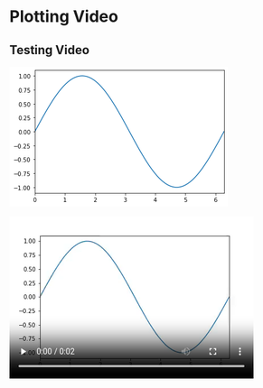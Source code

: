 # Plotting Video
## Testing Video


    
![png](video_files/video_2_0.png)
    



<video width="432" height="288" controls autoplay loop>
  <source type="video/mp4" src="data:video/mp4;base64,AAAAIGZ0eXBNNFYgAAACAE00ViBpc29taXNvMmF2YzEAAAAIZnJlZQAAYchtZGF0AAACrgYF//+q
3EXpvebZSLeWLNgg2SPu73gyNjQgLSBjb3JlIDE2MyByMzA2MCA1ZGI2YWE2IC0gSC4yNjQvTVBF
Ry00IEFWQyBjb2RlYyAtIENvcHlsZWZ0IDIwMDMtMjAyMSAtIGh0dHA6Ly93d3cudmlkZW9sYW4u
b3JnL3gyNjQuaHRtbCAtIG9wdGlvbnM6IGNhYmFjPTEgcmVmPTMgZGVibG9jaz0xOjA6MCBhbmFs
eXNlPTB4MzoweDExMyBtZT1oZXggc3VibWU9NyBwc3k9MSBwc3lfcmQ9MS4wMDowLjAwIG1peGVk
X3JlZj0xIG1lX3JhbmdlPTE2IGNocm9tYV9tZT0xIHRyZWxsaXM9MSA4eDhkY3Q9MSBjcW09MCBk
ZWFkem9uZT0yMSwxMSBmYXN0X3Bza2lwPTEgY2hyb21hX3FwX29mZnNldD0tMiB0aHJlYWRzPTkg
bG9va2FoZWFkX3RocmVhZHM9MSBzbGljZWRfdGhyZWFkcz0wIG5yPTAgZGVjaW1hdGU9MSBpbnRl
cmxhY2VkPTAgYmx1cmF5X2NvbXBhdD0wIGNvbnN0cmFpbmVkX2ludHJhPTAgYmZyYW1lcz0zIGJf
cHlyYW1pZD0yIGJfYWRhcHQ9MSBiX2JpYXM9MCBkaXJlY3Q9MSB3ZWlnaHRiPTEgb3Blbl9nb3A9
MCB3ZWlnaHRwPTIga2V5aW50PTI1MCBrZXlpbnRfbWluPTI1IHNjZW5lY3V0PTQwIGludHJhX3Jl
ZnJlc2g9MCByY19sb29rYWhlYWQ9NDAgcmM9Y3JmIG1idHJlZT0xIGNyZj0yMy4wIHFjb21wPTAu
NjAgcXBtaW49MCBxcG1heD02OSBxcHN0ZXA9NCBpcF9yYXRpbz0xLjQwIGFxPTE6MS4wMACAAAAQ
XmWIhAAv//72rvzLK0cLlS4dWXuzUfLoSXL9iDB9aAAAAwAA1WnlBlKTViO+gAAeSG8H/P+IBcgp
qFiJ6OgGtohPM5Tz6u7ZxBt0i0UdqJB0KZn/1wnhcgCrkPlbZPhsgsn6Oc1yOU4+3HsanVKTYKxJ
wy/rgR5tBDdh1zAvTQ6dxFwLRytCS14mTUPWKp7fE3yGrgAk/cpkY3a1fEioVesYdWDRTDT7pSCM
i5YvzAJHdpfmg8e7GCoIoukz08TIKsM0bgmPwSp7s6tlhkBZVATFKfPPmouuRwkg9xq4nqdIi3Ku
gWqoUBqnnUHsqglOFb89A2vNxb2ooBFPDx2xIXalGyShGY4WliIWuzum3S9hXj9ewUPl4AE6KU0S
dvYJ2Gk29ciansVsTa7Id9nBd0U5Gc4yLKko60uJZdVAYR/fhVt6vKd4PqpxkZkmF4GucRLAGR+u
miaoo2cjmvr6r4TbIzIBoicwe0AEoIyDUojJuxRs9Obd1GW5Vtoo4D3DThIbkt8KU6uTg7y0zURL
EGx9Qq+Xi7R1XUsWs8YB7FKRxXKR9ouVVo81xej0TuNq/h/VwwH6v9JONDRwz1agt4KN1zTncoli
f7YRRAmu4nGxisLKwJsDMVnFzNJtl2b+OB9M8T5yNCU6oOTYdCc1X4OotmpjomRTa79oWKkcp6ir
70pm1O3HLwAAAwP7zYwiWyH8ZQitX2kzaFWC2BFPNvPQ/2B6h12rje8LBBQoWt6CyTXTkROSPnKa
oxF3INIFddZSQJbbMmJqsKyMadbUSTfDmvjGwtXDNBpLeR70MRL4kZ0y+bp0Ei3cGGZIB9drjz6R
qCrWnXTza0K9abZRFWrji0Gbg+eNDW1GBFv6EmQ4wPoGSMs4NrP9h0LCt8Q47m60cuT7m5EVIMcq
+VpD17kamT5K7akJviYtvJPaJe69xQPjC86/PBaMTMstxyeurSmbE19TUzxnLbbCfNsbQMeKusLO
JSKD3NT9so4Lru8HcnHrmtaK/PJykeozcKyqpEJi4yRTfmP5o9sPaoiaJ9WNloLNjVL2HFTgJoPg
WRinWCNNHbmmTLbB5LuMkJGfK607+rsmEf5WSPe3aJuVGCA6Is9nmmF0t/GuDNribptxZWDY7bwX
dTI4AUj0SY/2pKX5NRL9UBvOLdhlKqWtiu633CssdnvNzU6wnepbJj6k+SeNr78BD+rIjuLaNH7T
d9rQn7ZAj9CpCsdW3yFjLr6J3WfXymve/Sb3zDtWklhgDEZKTUDgqh3qHwyXRlmu9Fw8cnntjzSo
N4qletYm2ydJ4s3KjJeZby8d/IDigXPQRjyHOOKy4UkCBVvS3bYTpITdEyK2LUZu6CyQqto2PAqm
TLsUhO9j2AlRlM7I4hqD+FRGB+VRaYyIhTY91CACGsDteIYqZyPzY+tFDd42sVBbdtbn8PM1aWC8
pI7Nma1dAQbeLYDIsuj0H4Xho/HYJg/jgYEcvfrAic3h1POqWN/PNWwQ2LxcEY+psYgtGOB1DchD
h/pBews7Zt44u1gGhm0tU+5/EuMSqIDC2wXokMq2ZDIfUAM60VlJOHRrrXmoN+A59gZxoSzOyN9C
BneoipufHJs6POkWG1vDElQnCrRugGZM0EzsGoXdyTLhaEuKbJxUNY4mXHWi86cTrh/d+AzU4qXY
LUib8zkhRi0xW6gJXRJ+bF3dWbJfRq1AEqYylYm0xyrWJ780WEliNgeID4Hxo/ju5EIOovEbWTau
pKR0tjKzE1/9i0aqjQ9c/vF0oEy0K6jjSnWtRXDJwgTAssdthSiuoK0zLqP9C7u3v31mQmVVNlwE
LQAJ5SzSF8NDXyo1Wel0L0+uob01aKFmigjG9GtsHCzINWAeQGjGjgou1wnqDlUOWxEQaOx6439Z
2/QYXGaC2ChvklrKPkePNy93yqNSgmuMadJxwq8xOdjJ4XsdauBfuqBV33IjUMRw4fqR7935L6uf
TXIcOz23MRHjZycP5VKhYyZiH/HE0zfXYJxf21FSHwS/1n3hkgZiCz+MRkZsnrUBDbTIac6kqTje
C1izOCAfMk8tA2jUD/Z2vkdCT7zZ15h5YTn5YhiuwKtnc4j+m9YJzrCf7IGZfGFRLAd2SLXt2j8l
zgCnbXyled2Bz2YOFlYHf3i1tFDrfg4qfQFWmmiJ6f7RSsjtDf59/ec1g6+G0wMkotcF8oT3vn6w
BH+0bL1Yv79rq1lnQUPju038F8h9UYz1/+TEnzh0wajZst7E9qNkjZ3GItXCLCmTOqBgmJNa/9GV
3beebI2ctsuZ/xkbHiB3QP8pY68r/tvzRjJ3VET59rlenTINAxwai+q28hEeP0MPfDRKhQY6DRfS
19oPke7hZP5l0hpt7GbYbVO2aeF6gMen2QpTPUe/Y3NTg03tSE9LnsJ9SoS21AnraIgRjXMjHMkY
i+tNJWCJqwRnU+T3f/cTdQnwW/5AKfiadMJojpltKr7D0N9rFUZ1rn1UAi6kK9xgpPXv6uEV/FnX
39CSmqiP/bxaTM0GAMI0PKHcpt4HAhfwF/Nbk6n+hs4T+ZotyJwLhS/2S99P4QRWRa5TFzQ6xZkA
yAtnB1WR+uvcbL83+ldAMf464jbVvDLjK649MT5WOdGS8hyiIo3KUhvP/tj2zUOXj4O3flLarbf0
DrKvdJIGa4mjTP4q0715X1ggkRcvLOHCEu31VHDqCftPqAV2zmhNiYfjeprda2QzBEI+xkiPnZuB
N/hjnrmEwhPBpi+pfPF0nGgZR2ccHAcWW8XdrWJwsJobc9Ega/LowzrTUDp4hAGxjGdaObrJi9GR
WEMmMxuu9ka3evDVLCAEZsOtCMPx5hkh80vaGOvWbp7r/3Dbc/7NsR/DboGOvcDhpwN64KjVtwIJ
iZ7N82J4zZlRAU0W7YUkLfeAT5mIMMiTEaTQVAk64AACMcClxtZbtxLBvgs5jOc3r/N9LKDYjfT2
6Y+/xWsolN7qI2sCGPkHcwOxCicv+35oEv6sP0Wl7Xu3akbUjG+w+C2Cggk/80tDu7QWt+gTmSsx
cfVZGkhh9IuA2I2P2/5SiQJNP4asj3UAbfwKU/FQOscQVIkN9tMDMgcoIb4Q/zmyVdOHOT14afc6
C1vMPnJQPT+crXFRRVmJYgISL5oS9JiE+44ufETfMfVHwFJhOKzpSIR4IXP37gA8wI9KDsdVGyTu
9DixKlD2VTE9PDBbeQnikj90/ki/3vWP+DQuA1MZNGSOtAOswiFaNHUna+nD5zRkM/8qRx1F2krp
bFerHRMkmdKnF+bqVjjhsIS6iHt+2tAGop97xslpivsTBJT8sYQp6Vvq5ovvZOqqB4KBK+ciQ1p7
tCuCZ0FPPaKhmH2KpLNhRGItDKw+TelHs3cBdTd8OICSKeVB08CO5fLCpPXhXqXQSvUuMfJ6A0AN
XwF3SeoBfhFlig6fbLdgdUPemP1m41f8eG6b3kjpEX1RX6kEdqUI6DxUtGysmZ4E7Ei9gj8FaJ8K
YbqSR//dHdpZYSMzl2hWr2G6rEK5T6l8rHcoR+EitDL4QdIPkAAKDE9o5qxgvm/pvYtlXcJvPQs1
u0SiHAv8YbiChPeMFxSEesuTa+p12B4S08Ky6rGhbj2cUpIOLxtjkMnygAg+0w5pxEEcDD7U00Fn
J4IRYCSvwlHP0+tPqccYJ49mJGa0OtlPYTZWACMgFR2cvoBjNsY1HyHAM4xQ0FMCMbekH2A98lxY
FapRdYTGFdox/x3q+lgozHplIx1YR+q1UFf51Ky3Zd6FbG4wJf7bt3O/YWPpOGDBnVYe6kb9/h/9
dZveyhv64BBOgVbdxtqyuG+4VPOuIu1bqxGJbFFsuslIIyGJnt9/QvqgNV6xP7teZVvMuST3JIn0
Uc8rPqOJSfY+WZGnh7aOehRwIpKHagzdAjv/p/Zc0jbF9I6Gst/p0/mmNzPVDHKRVn+h15DxV8GK
78VsKebHpWGnDNCRJ8OtQsle9Kx03fuYoNguz/3SdGgilK7/FLGZnGqfCm0s6AEAiu3HFJJlI1iL
VpoZUWiSffbajCGvqPzRhYAFgMQWdLvMWUEQJkl2k/yAY3af+otVHeuITNtdO+5yd9z70p2D8/3u
McaSrvyc57IFauB6SvmQ7IJe+Hg5LHRe0hlGg8j7WLOpYnObPgECguAYNkhlp+Ww+gAQzpHmSRqI
TU8Qjy81F+HLTs7PE6buSGAwzZhZuzavz7luL7gi6DahjAzrnTQlSy8QQkMPIS9HEXLRoZ10dDt2
jFzA239PoUfNHz1gIU1/8DKwc1QT//h20PoBFj5GigQzhoTO+HHxnI1L4IUYG4+Y7jDPwD4f1bPy
IF7/vUUyzu+xNR7WHVWw6ZUF5CqsfD4bD1H7B11NY2O7eG1niYe1w4GNKqeNdlI5uuV+UpHu58YG
Fb5A2XN+A7Ut0nCWCotbVfGC+31pUyEiYoASAMNfjTvXKDyY6qX56GIxeqhjdeojp3jNTBeCMBRZ
Rion+RZITvzHasLbV7E7T8/xHOIOk1ms9/Bua9ab28iRaxevyd9kztTbe/Xg2b+PWPC3CodUOsfR
rXw2fvbWzXFPz/I7kB+nZ3ojB9fyz9KT2Ly8k61dhs2gauuB8upjad3cJBXtk5nFn0oCcsyTq1KE
GcOUqeqSv2iidayk6rxEEF4makoDUCKCkgY64AlwM/9XzCV2dDI4i2km4kohzXm+Kj2fnr8olPf0
Oz6irrb3PUO1HfEvsCsb6HmREsAsmUXS7J2LxnI2cylG3qwSz3kWVY1j95ctcUsM7yGgSPP2zOnS
Ey6otC1WM5YuwPCgLNeVzbJmJqQUJ4rlYow9tbcb2Vyv5zifZrE42umyBKCm3WO/ugtLCtRtgLCH
wuGZiDGDXLbjlQQHdMsJBJqQel9DzMzYqFIoiCV0n7qPYrTBe7jm1EeUt+USfvVt42E26y6j3aZQ
3wZ7BZ+MvVGRxjrqVcl14V++wOavq8spmRxZ3FzD1FAx7SX7f1VkLX5uVYOYNJqc+Z7yYITr49g3
DT4B0Q09KKEtLlXTswVZ0+8/7Le2tdqR9ctfRP+EVOwOvwwg5Hl3rZ14h/5+lfSpIzIBa7ykzqSS
+Ug0tB6HlD19/9iw62EGJe9PTLFIPdzqYSAnwpSpuUASGxNktrByEGnwcmaLOSWsDN3ZwMlBee4e
AcwbQy9/y9OH/KnhUeumEqIYVY6OGTJ670oc2/IF98GKk56c41Wc9r4GL3rtPntlhLlyCCNezpT7
HXh6ANIU5A0xLggKIVXJWIWChqmU3nVZ1bYnab6Q6fS+z+xkMzNoKblQGw+01TszSadtqQ84gquS
cxDH4/SwuCMv1JBQbEHhMsusQguDfBchhxI2e59MWSHYRVOz/w8VztM8QJ+Wws5mObSfeXIKuuhk
A/jq/x2dUoe+a0ND71m1hxxKdftCnhtsFzbkIWJiDNHCym/XJInt7oA2xqcIMcPL2nocx1O8WYdl
m/VbtEI+ZeoLVCRRhFqojAGwCAguDd8+n32i3MMzIKp1w0m8gXf6FTStadjqUObAnuoYXbrRoo6h
mzVFMY0w4DCyWtK7tUaSpT5Se0ingheCF4G8CwvrAAACXUGaI2xC//6MsAig6nANEXmV69YqVlPR
cXpLD4OHQIMWE45SPF/wD7UBlHB5FW2/4Lxi700C9ym10doWkLCt/DnD11kZ1DrI6gDd2f9UimTm
sccpITfMpGvzfaCAod9wFcEqlgHai8W/vCiz/M5udDWnj6dD4Sg3/qGTLzJM/06aUSXlV1pKUQn7
IzSJP0v2uBu70Tq2i6wMMaMwDcmWo6tpOUPX33HWSrTIiCzd+pH4sLPeqM5xewV+06Rs4I14tito
dTgIp2j76EFIwfbGwLR/g4GKvMH9fWsLGMUbQQmD17Q5PEU+Zdia/QDDe/RkyEXNgtcm0UNw/tCN
ohol1l26zaxWs6oMk2nlGoRguLI0zJRxu8ybhekELiu3I0WL42l/cwxuzDk1zl5bsgC0PvVdqiBL
HP5tlZU6Sb9nUx1Q2nx9EGQEEW0qxzvXC5ebFUE3x1X54A0fvCkx//oa7NZDEXGgOyEx641cSSvs
RS4uTCWBwcD4uM1/rNtAq/jt9n0XYNZKVckQvGnlAQ1/rqBGh/HRhnxH3fWsbJ4wrtoHolw8gBEf
vKggneLvnPj5je8ZqONAjtOwXlPqg209PdbXBqU6NCITbJQpvrHYPL9MMyZxzpACcL52FrqDnESK
qy7d2+e5geyQsBj33Mo6ZWt89lD2/z/QbDTPvjUWU70wItKmd+Fgv54kwG8uZhknjuNknBV5xj9O
w1JBwBDDsPjN/zwiFB4eVGjfd+ZInb82Eeln5Vh7l4i+5w1bVgtfymp6NTH0VuBdtT+eSZhvcME8
qfiFncO+UMV8fynAAAAAuUGeQXiEfwJLB34jmDVBrjtM+0FtM7V7RS8iDuNRZEnvFB1W0aOngHG9
OsQUe/l+ojId8Xsp+phoui9xyb70faRbNznBjp5v+jA9bAFESDNHdMQv61gBcEhzQVCz/DOKHhuC
WnEsX1BXTdDIBrOABjJoEHSm4SrBcgidqdyBe06r+9n0seEvsIl2YCUW0v5PB6IDqwsEsUtOn31G
G5M+b42elFP5HtCf68jXf8wTzQ0YKiOua8KpEBBRAAAAowGeYmpH/wdADaHoZBNBwEri/QZVqIi6
OQHAVaf35F94OfJVGQmrFVQzebToqnQhAwFBTNnpktLgDkfp4ATV0LvoDuvRJY67tz19+qni61EN
vRjVfagfR1c+hQZnX6lDhqKNQK7aWfyubQJI/DZ0puoNPf7Awt898XWP9m9/9XEzX4vHZCPjPl89
fpONij/NYJV9lDWzTVksm2NyJLvm6vHwV8AAAAFWQZplSahBaJlMFPDP/p4QVnFjpHpF/YRntipX
Ypn4/XlocsG3VrgceMAw4NwbIYHDwGwXh4XTNqeHN/HIBynrwFU3rasQHB17Yh8QDNG8uco08/oy
3V/ukpGgXWp1ubUhgxf/QsN+wneoZARahHnycSKTKDPZTMF6DbnSG6DnI6sFmf0ogyUXvknh+xop
nAkm7KXhIbwm1PJzyh4WhOPe008AGPNRZf85ywQi/cgy1i+4+9t+a48G4JTeLh5bcRUy/Ei5HK0f
1CwUpmYXbK5R15Io/Z/RKmJDrXwNKAqQxUAhABK1vD3q9dUEyxloDWUfieJUOde/FK6qwuhrnLH0
KfrfyFqSButaF+4nZ4X9k03kGhw71C/goMBD9JY2qojkbz/Sj19Vhnqsaa89abDOdlUXnZexQooN
bBVycJP1aBUpKQRsNoExvRF+DwNaI0zUzLx9bIGtAAAAqwGehGpH/wc6jzOLuZOdFUXZFZHrTThk
7oRxUn/CuvNrFfuqWbGl74BCk0JfRrlNc8MFDp0ezD8TtTDWAAfhW8BZ0csrOEaRpqECg/FI7Epb
MrhF20peM9XkUnF30dcJdr98S7L43zAmh9dJx8PhIyqntetOejB0zxn3znhjtPV25Wv3c3VuTI/p
DKlkhttJczksEBdVdL5edHVmsMT20O45p3/2nWKi8eaugQAAAZhBmolJ4QpSZTAhn/6eEAcDrEXe
WieYVBHwH12xCnZB/ZL598BG2aykjFny/cUGpGzI+KD21jUACXxvhM17vaZvzBtSbm0rugJ+gaOn
/Bhs9Psh9d/oS+oBpzXn1TTzQ1xgJKquBY4scHqjwf7rdVeWL33MStyH8BFVCc8ig03Qq7415BKt
59ADPc4AsR5FBn6nloAHDyj7UNSEdWABjQTwDQCeco9xjNkQQ2TWNQVLFp/DzaIbVBvqU+T6rhiK
HqqsNH2D1a7raJCCIZntIrHUIc6zErYz9O+o65UZ2vGFP38v5jbwWet3MenJ3/TOY8veOttFvLb5
yO8dGZnWB/rFAsMNS5k+182cprReye03JZUVZAQ9r+m+eE0l3gfeEXfP6saTq6GSeWWdnZfkzOzh
TG4T5UGxidNuDbg4ZyVfb/ntkWLJn+7kdpyUIw2pWbv8rJ68ukAnUSwKXrExEVy7qL4cxJ8zDllR
lY8U8w0akGqCa8Vhs2glhmg+1Krr2SG+Lb2WAXdqyvxPmaAW22Na2JXUcVky0zEAAADBQZ6nRTRM
I/8CC8eRM16F6Vn/hW7yZrPGIkvLTG38Hq7tn3OQoApKoyAlWACdukp3gCStydexFx1DqpLxFT3d
fWpW+4Hdw80jdWz8iAkm/e1yeG7o0i5i/aup7GSQNQ+fqYnTitsoZA9W8AqtKqs/Uj6TK24pTInY
bidfF5RMo0iZ5SGD6NInP6InJAUpPvAJAQfgbPA66E4oN7ANzFTAXEPJahO6347cy4D2Rma8Cdis
HrzdaDoDp5knmrh4wOSBGwAAAHkBnsZ0R/8DNRllAJ8Iu1PvGjuKE3br3I9QYNYNHf28ton2xdTl
acdxFK8X6ZwIw1RDwWmGxWZFC2ZDmkoSNII8AqeyRkwqwaGpi84QGPx40hwz8WPZUnO0qnhcSS0u
OC/LQbIUwY/TYk3oAY+DYIoeFXMnstiK4ScUAAAAeQGeyGpH/wNHc5uOXEhUi+l655ZTx1IRD/l6
7b6kLVMKrdd3vrC/dX+AE7dCn6nmGYHojPCGntqJNbwGlafi9HDpsHMWI6GnIRmf+mKfEGSzJpru
ERu/8i6L2JP1DroKQoYeJNXWEAGAewgbo4mDTHUnsxork1vQn4AAAAG/QZrNSahBaJlMCF///oyw
B2+VOAK36hg+VI3xWz27A524JNB9z8U0hHWJ93JM2WIbziYsoyAuKj03fo12glJopp7pETviAijF
bRRJgdw7diz09g114b2Y2Sa6zC3XboPO6xEA5obQOqeyLilBiH30/Y7qDwufyWXrXqX2C1gKQxUq
gtHpHKZIoEw+LQl9dizcz53toAozKWMSQHLEdHbmlOY8NT/BzuHfJ+CUjndgzUR1jgkRrs9bZiK4
xUtf1udomiJfxrQwMf58QTfgExzORbqA7AwGs8NJ5tKMTr3+70+BWWm2UTZojQMBjLTJeEx6Emfs
nKLSoJODQGSYw+/mlPIfKBvHFdUxGGGfxuSDSe7vIwCCD4ApXTfXC4Aq9bDDJxyBGMFEz2m9VRb9
iyIdnQd2ghUzDDLcwfnnzVG33Sf/Z1aYjucNCJQVZxNocWAPh8pjfKieOKRoFMucr2C0nvwJCwmR
wE8RGAqaeGSArTHNnh0GLus1GLjSQxoOX+hPHb/pXcXycjUjMIXT53s5qQe4rG9ssqj9sc5B0vsd
K+TBXX4HeGCi34IDGiSperi8mAy2KxzAfq0QJHfw2CmBAAAAo0Ge60URLCP/AhvIWzmYjGvW+EUC
TICZ8IYeWsm5G+JgZrALVGmaf1v4Y2x29GHBfUaS8Pq18kmwVCsDJxTHVQB0gYY0AojjklulmP/K
RyrAK5hYfVAjh6+k2SgMaTRWtpiYb1yUUWMJHwyqK7YKu4hj8IHHtbSjcl86H1XW75eT6la+5yCj
cowT5+CWl+IQXyS/lFqvnJatVB05D74Ibdf07BwAAAB+AZ8KdEf/A0ka+QCPNFX1nNKr/qaAhYov
4e8AfY9WIQGA49p6ACcXrwXQH93kDNbjTsIAi2PwdPl3C61bDiCvJu5itrEIzLgbmOdaDc/Lezje
EHnqa7WvlykndYwdCKcOH4wayLe7AXja9BQJeg2zkfTC9SQ8WOBBEZL3xNJQAAAAhwGfDGpH/wNd
JQ89rdyV26gp3w4Pdt5VT/vYrjT1kxlkZGAlfAEQxazyAyUhHG5J5ZpFox7IvXmAfeQkx4CfTLcv
s5sDR8B4TYwMcoKA6oX2vfivFse4QUBog3XgiVwk1GlG/eyWdVpvmFTj2BWznJ2oNQqFgNOSVHzK
9wMnr78mNJECD4CRgQAAAWJBmxBJqEFsmUwIZ//+nhBWcWK9Yyyu4DGqSCbdpcZSHQAZTymaakcb
6YGiQi2O2mw3w0kVb1etb7xOw6a74/mbKFxwFYNcfGfs4aWSw7xQohfGgQWFiYFBp9M7vAcuzeRf
M2w1E2OSHWpDafxt5Z0pJRElZhneF/3OM/GZ3NMQH3pulKEQzVFaf3TR7FKgMbIC5qhgAgYn0LTQ
dXxiYNWlZCviwGtGfIbD6Ui/9VE3JPg5ODWSB3ldexxtR+gho32Yem2EoEqw6K9Wul8HMwi+eXwa
ByNZ2pn7Z994GXgvnzNU4SE3C4j/mtp3iT/Igvx34uLzDn2yHRPYIxv1i26jv1iuUgDHHYLeyUY4
qZ1rP5+q+fyoYIf/9mL/P5+szmeP/Ku+cFWoDRmJsMODYr9KaEQNc5Z9casr7XbA2L8bLE8hDtVV
BWHZrFlxW3rAw8dXPuhJ7/7gzPSwoCc4ct+Ei4EAAACdQZ8uRRUsI/8EzAyZu9jDnmdCe5pAIPxO
dNzPkJFiAaQACG7DymBLDsWYwWFUxBOw9+tEDPB4fFccduJFobqMBP6KkpNLui+gQoV1XaoSHrrA
blgix2CH0OXInlXootvlcF6Qa9wesPZC5bFTVe3JOe7CZidl2/Y4OcnMtnhma/TFQj017PoosVyJ
Q1WVlz7B3YoQVMP+gFe8jDjt6wAAAHkBn09qR/8DXO/X9o+sWNSDmlc2HkbT+LrcCChsyYXoQghf
DjTwx1qLdSKO8t/TxNzpz/3qkqjTt7nqUxwbftO46TjT25CvHx45Jtv4ga1wjs10KHzhqauvsOa0
rFD0So+GIfQcZSEXpdLLCZlrhSzPUsz8H7TzC6H1AAABzEGbVEmoQWyZTAhn//6eEAezgAwAcZCd
x6ko7sI65Am3MZarQhz3OJk99YtGopIfRw8JciWr+5zuTePWHw9dgFvpn8CbL8YyRjhuwaxPRSBo
3RYrtZz87LsQq62Kf+WVoieb7eebhJK50V6AOCImZJ4CJ11aJw34UC65gJ+2VvJphDv/IUpdQ92F
TjMPaJIbIj98AypzqN9xgPNvbFUmff56YdF8/mzI91eLbo7ufp11NSocfZCkv4z2vDyemhj1OK4S
ds0UxqWvUBzNtEIGe96i2AG9ymww3jvXp5bTlXr0kX9LWKHt5ODTpTMXAYaMIVq86VSfCTNNG03x
fvlwBIn02mI41LTy/Tf+sbWY599J7SHE63ouHN2NIGCQUoDc8EY6rkN4g3E2jdrEAKlvLD4FYEko
7g/wsJJnUZPJtCiHNz7YN3TEGYpKicBEfPOGOTPNHV98VjX4jNqAUE+9xUbfZ0nhtrg5HP7FgNSq
JqQCtD1fWjUzpASbCsSLLBLpV5gzM/UeQLWDNkNpFHGTD0BcB8BG4yfZfffruql2GsZFpJXcx22g
NmNeS87N1v7oJh61BxjQxt2qY8Owx5jY1Z9O2Gyz2/XrxwByWNAAAACUQZ9yRRUsI/8CI2hErrml
Z/8erOhAQ3Qk7JFGTctfd8KHMZ004s+7sQoyMd1XqBLSAZKnVsWp/LHy6vlGUwjaXsOOL/tkQBBL
3wflsZS0H+kySV23g+UyS9+3klWUzGFa/41MrDxTaeh+ebyc+ESwZxGiotLT5WbavGcEWNiwCgIf
fFZFhfz/92zNvrQmuw4Ie0QjYQAAAHUBn5F0R/8DcXaSA0I1HXR53tfYfteCBTPG0SPfwLw343YU
SdvQPwb0Lm3dVmRVDapBMmhJ5AW/sxAB0WPxZXTaKhrJeKyelvKKExHJP8j4m16oJicVFWkpRkoM
Bx+rx7bQY5v+d4pHIy+xUi/jGpq+fPRBmJkAAAB7AZ+Takf/A26JVtbldwPXNX3wdxQeLpwHO8yw
PsMxczLPY8TIk7yMfrwSirqd8S97u9FeGIof/lzdX1EAzmlw+3cZD8/0h+RNhzyz8FnFqde/NxVu
3AJUhMS6KX0p8ePMGs9r6A6CH35mz5q4Vhk6kvTVFPmFxs4dzEnwAAABYkGbmEmoQWyZTAhf//6M
sGxrdufC6CIXJqZgBGR63v5Lb89VC+uz0vhbAP+Ecc81PfoeEepoAe8b+Hz001UHhWMPgV2+LsOU
hylFrGBFb3Ca3nTUeReSIpjgdEd73Cqz8cABOvS70B5FlgUZDaOdKFvd7/slkvhu/ju0d7MI29n+
KDReN7RrWcpxX7b5m/ZKS8+ov1dlnU4KAMhSHlL2n5mL6bR2Zh71qCHMauX27SxqaM8RiB3gZAza
gvlOplLtivCd8v1gCgE1AriBipPt8B1Sg9owA/AqXObbi7G8bGjvBS/hKEYR7MDDOev2EJL0jmQW
8w9VuQEQrgZiu9qOESUiILsRWdqHeT536/ngoVeQyRdOJp4UNZ5JkGngSZdcJJZcDthq/TKYoBzT
ZiYIT2Xx32KkiSfcJO/MbFlqU4wT3PUEzge3/dbb+sfjhVL2mXrQWYnxcumFbEpKQqdLNnE7YQAA
ALJBn7ZFFSwj/wIjlc4SIAE7H3THRIA+ivfGMRQ0LDuNjbRxvcoDjTo3Jmt7jy9h/QrE/i1+sGaH
8nGK2jzOMM2pLvmRWLcRAJRJsZtXOvuwQFp3IG1IMEs0FMMXZ67fOqCChgp/3XjhOwO6aBHLY0HP
dG/rcIFuQ6Oh8TTcWSE9JUM79xnJSmAbzbWndRAJzj6zv8Xd7u3rF0rbiHd2hTpuKkVlHP5SP/04
xqGkBgDLSTsmAAAAbwGf1XRH/wQUbjsG1vSACaub/hjLta248syHLPsNOjMrNtm8ADh2cJN7idNO
qYcUs9upkj5/UJisVGBBxPPKJ6Hlel9wry7oR78LRJSk8pnEixpT0b1/6XfO5CUlgG7RGo47vLRk
gbX77tIiorgc0QAAAHwBn9dqR/8H7bxVn1MaYVIs+XRjIC0SSJvCxGbrUBVB74cKEZrQIGLrjTbd
JAuLnThcpDC3yhtq/VwLVmvF1fh1xSwaOkLjlXuqpJV3CzDKpZhBU4iogWserBb7lIkoeMlVPZ9J
WJGTk81QzOkAFIdo5ZQBG9NemtIl6aThAAABYUGb3EmoQWyZTAhf//6MsAfDc99r0KAEe9JAsvUI
rgxpwVyJIs/HrJpmxU+SYv/0n6y7fgk5mbIp7/ypX5Vnv7qMMef51xepY1n+wWYCOLHaYi9YoN5Z
L//Aig/FrAQe5XI30JX7n+Wh9O+NhC5QxSKBpz7yxEXR5GZyJryOK+qy47o37KspM6BUGA+dB5+Q
pl7jBj2/2CDLVv+OoAaI2w7UVH9SVDf4GlojNEmx17qI9OEAwaVDVv6kox2ULMVfH7jHWKgafWYB
miHPagD/pLH25MQmAulJU1Vs7lm7iXW3dUQblFYBfw+5ccoPyGIexCY8iME6f+u6TXykPZOhFkUx
GoFv9x8qCvEBOauSoR9OL/82cuSn52QOTQgZG+CpZPnC98qaOodjwUSojGERf4pwijMvtH06Qz8g
iBFtGUhUhFjedYRBIsuZ1VzegkAACvGKPsChIPvM4vlJgATaeFQQAAAAnkGf+kUVLCP/AinuZ4dA
ACyz9uTCU/ss7Viy6K6zW5a0DG9S9SsKJDeMeheV8If2FsLWFaswVg/H9aTj40rm7LWviuWR+8vX
uaGjX59dLhzouxVoBeBiFVdGVJ2e7hqW05jhbsOmutZnFGbARwdlplgW0SDig4vdDcPV5uMVrKx7
9SYgbs4X0NWEtGCfJy9ansfqme2Bqutk1ETPvIrbAAAAZwGeGXRH/wfr0+cexmhldsq+MmWXgtxM
J+RoIars2SRx/yThJ7u4JA0HWGV8Alk+d6WiWlEWl8T5j/4EFpfigSXhVJjRh2yn9FIlgRK5B02C
8770Be/dUENueegdk/PCbvDcEspMwaAAAAB9AZ4bakf/B+SyUmLJG9PDyem7+P0WbSOX9rMmYiy6
j0bGboJH5soAOq3kBgJMi3BrwBMXufFCZJBycGGIlmYnEpTX8WCHLwDxyTJO6sb1M8yKuVhLlITk
hOiFAsatj9Y3Qj+J6Nh19Pa/ZMOuBBCfMdEGk0E31u6aDzvptK8AAAFHQZofSahBbJlMCF///oyw
B8Jktr55gDb9ShJg5i6FNr5zed5OGGetkvFj/Pij6kmp5egBpAQ924kZVTr0tTVscqzpvq51vt8S
q/FyyS9UJxN+7mTjklwJqEeYp7CpzrAuxp8LzpHYPz0r0M93f0VW1AytgqFiwxI5pdXGjXNSc3pD
U3zlOaco2CA4Sqzm36Hs1I/pqmTswpPc6ToNYFsy8QVspefL8Zv3gj/Nb7l6mq3J94so5N0huWtS
gtA32//v9rcZDMbi8yzDS9E6Qq3fvaaGWCWJ80ndwMrLLLpYbU3jjSWif+x3gU1h1BSbi6CtsNnl
Lc84iSHpFXmfrmSPK3ZcCfv6caKSMnXCOurpQ1lX2ThH7CErrjUSCmwi3yJ2N6Kc0dnETR+mht/u
7wjj8n0pr+ENzDQEcdQayk4fbjDx7HYE6rjLAAAAe0GePUUVLCP/Air2XoS6346f73QSC6UoIcRd
bnn/TPoeEFlEGbXunqmC99gNvRorlSuZft1aOFI72U03/+55mjnyYE8YOk80AGDlj/0g5lrABlrt
xAZDV+4IkNcnUg3gxWKUyPsnDc7udX1EaYLxVKa33YDtUqaJcVJKqAAAAIIBnl5qR/8EU+fRfhxQ
yJZL5uuc4kWx9R755j/Lt9kdZuwSdxJRdbOAIjgfvU3R8C0IjzNdhMdU/QVXZUA2wjxkGtz9R9gl
sRF8rfdI0FKdHOuquHDS2qNnWOplIWWcuEg3Tsqs7WHmUHlL/+kZFjg3ihEhF9nX7/cfaq762gnW
tTjgAAABH0GaQkmoQWyZTAhn//6eEA1/FjMx8CPAdw3iln6mts+Y6AIhclACYndbpjwbqAHoyXD3
TMX7G8YtLyp6iFdCySqCs4U9Atpb+/q+fDeCVZH1o9X1mr/gdpleF771twpBXlvKCP8fMm7ddN3j
RnvLnW5+NDJC0qYMZAXyzj/DlXxYmsz5ijNytpn2ydm+6jwg3M6ejhrwoCQeX4nNTjZl46FWcBJb
DS7c+yxss8AEEB0Uygf/qezFfBnBZW6dCmB1mgCfofUdB6V7S8BkHA7ryJUswCtdju72iNnpw+VC
Y7vfcDBHc6ctg6Usl8zQUrZS5wwUm44F/tbkYLRYs/n+pUiXLnPSF15iYnNpQ0mieqS1XLVo+4nv
OoaIO0hg2KmTAAAAi0GeYEUVLCP/AsKxBTQ3GhvrzX3yyk9Imoh6eEIZWCzUtsYQq+G2sH/RLQXz
9l9fNcegOnmH8D6pc+G5ogZ+GKKQSMwRosGdzpdcYT7xeptbs2VQzfSRn32GOUpLMv63hNK+k7U/
vvkvvXfj/CEKbK9BtcrAJVNnYfj5Wf6t8TEF6T8LOTOphm7wPkAAAABuAZ6Bakf/A/UAoj4/QHmZ
6G5xioAPSHAd8OGrw2HJRZoy/frBBhUo2sN4tI2TVCAn83+Nt8M+9MphJrsakw89EE6TuHE2m/2F
+edLQRRCpWeE6oXvz94EdFPcdhygXIM+JmrclJ5A25DmxcwLxt8AAAFqQZqGSahBbJlMCF///oyw
B8oTYEO6U+MePUS6FEecPWml/c7FuYoC/QrXtOVF7aXAAh+iauyMN0M4//Jd4Qp28YGtpfcpiymg
kzWXIfe8R/wCTgrMwJwjUA+NMTMn5Bc0udeXG8Pi49310JobiiTZBzsmdZ+yNgY5VrcAg+H0t88n
wc+Svu0kLe9cKLm8A4XxVfw+6RmgfjBckSPwwMcS/3cPRpDrc9v7urVqk4AS9ulUw+JrEjWliquj
RSxI2WS+O0mb2VkUJVbeNkT2TfDvq4ughDSZf36yD/iILr9DT6DEDVp5YjF2SvmziOPperQJOZ9X
onQDwrJw2q5leigGr/NWRFl85+EtsrDqKGhMsTz+WaPrMgk+FPI0MhA/ghhHI4OjfHNTd2mTWnuj
wrXXFw3VXHRcxUI47sDhYZR+uS2DfqSO3GkbziQsEESNHgEl7e20pyfY3F5OpFpNyurK705osCdA
MmjsY4oAAADNQZ6kRRUsI/8CjhQrP8bV4qfSW9NFkBJH9g89ER8gJ3Es8IiBaQ1M+t8qgmD8H/Bh
5azhS5CFLctKRQsP7T1nQa8dwfb82tkQCK2rlPl5KpWzKxbrNoP23Frcpn1NYHXbqCWwM0QT9oE1
AErnR1AAbaLfmYZRL0F3KoYCjfPpRUUI4q/yVM01wnFeQ8wD0VaAxvMe8hXOretYexb2MFPLsZhl
ndJDTNamRpAKn+MIbAYdGQvkRKFP9PutVAsFG60/9LFxLbDfL+akL03joQAAAHgBnsN0R/8D8xWB
7ZpQk8UhKHLQxiu7stBxKJhqjeP0EAE4vXp9OR6WLeeHk5jZyzX4jzBDH1Dwrrk4DJzAiNA7oC4o
dxsGPDA7VjaK6G6ujIa+5D9yAKam5H2TjpvmJbhZg7MwCThdZvozNKnSFCF4B+T6V0QIUEEAAABs
AZ7Fakf/A/UArek1IfS48MNFPtx0diWj4NepSVGyzAAnF69Hbn7UL4WMJQ8OS3gipRblLzNQqwRr
OtXGLtABp6pAY5ACZs3XHRVvZadebI2YfTB5kmKQa1fwJGO3iU6+VRpdlvhCLIo2/maVAAABOEGa
ykmoQWyZTAhf//6MsASBCzLLG6lWOsRlbg79XwAvnAAINg0qLZSGDm69hSg+XAQpxgkeULFFB8rt
fvmckpZ87eVaBCwMLVIx8J/30jrpjX5BLVXgHT2FN7KncVfbCYS5G9cgYt1oGSTXRePJQdFshKHP
2JhjCH7MhO1Wi3GLviTVhRwU4b/rcpMGv1DeZdkO+uwOvXae03iQVmFLmmnGO17TDpnegUirrjRS
yP2wt9vAs0zPTj0fJERMR6p+XJg/FBP8K7Hd33qpIpEkSiN6OV993To5OzjouEEDqq3A/vpX6gm+
0QBZ+yR0Z3MYh7XaH35v/W6z1/ztrjgasoi027YkQ+EIjItapa/2xJNGOgptYzBsp10T0dNMV+/J
C3Bo/xAA5Tn/+v+vpLbWGtsATAkRy07pHwAAALFBnuhFFSwj/wKOFC4/xsCK6f802NAr0aXkfna6
WyIao/BFQA1K/ESq2UWcTdxOmGy91SjhArLaIV4extwhh6VqMVZQt0VP9uXaQY2kIb1BtB17bLtT
cHSHOkDndENMF4gbvIBTmTCZpF41kC0n9yLNVjZHLd6cIkYU60+7Ega+Mi5ZS4PwC5P7CcVhUcYw
ga0Yak3HHmP6h72drz0byU9vV7vq44uvD3lmU78SFEkEH1gAAAB/AZ8HdEf/A/MVkYHFCyeINlUh
v7sY9V+sRXABaRR5rJsOZi1OGa9AABOJxV0BpoS2q3UlWbDThv/fKrIIWTwfOyocOjrLh8KWv36c
cc21cbA4/qX3iz8aFEYKfR3vZ3OMlGVJsve/CEalj8elUfenXOAHXuZO1wuMmycTaamYPgAAAHcB
nwlqR/8D9QC7UZsArsWtIqvBs3bEOK1SBADbLNBEyRk1xT5pcAD8LHwnAoKi9oyJLaMBBGC5CQUJ
LP+GR+kulq5M8uIvJBCeNy/hxL9IjbpmZHp4Ikormk+CG8aAa5NHKAqdb5BBZot3Gy2Ki4rKyDSG
IlgTzwAAAXxBmw5JqEFsmUwIX//+jLAEoBukwYJaKK247JiK/UJoAORjpBkA4wJTXr1WmWp5BCSM
OaorX7Ky9GnHVluFkcGd/zJIytWO9CAGXjF4moQ1wELc52tMpLZeDoxN+Neu3FWuBEgQcg+nZ6nf
gD3NlwCTDkbEDa+/CxlbpJ777h13B7qV9xwBwVS6/S8GW3V73wfkWJTrkJ7JKIlEtpkQSR1cHcZq
7y8rppgDF3aXRikTIgHe9hI+xuTpTHXt15KIofPQsYRbXoVMBAwloxlwvRZwkRUz3FVjPHsJk6vU
oJ1B21yzR56FEx/1GZap2bre4aEdR8HnJKHLEOGM6DY+MCr8aFA8loZABDW0IMGa78A0D24zWXNN
XzKDncbCiylM6iWmzGDVH2PfNGFGEXMEYmf3PUjIXHWz6X+Fq1vnS11r9QnzWTaDAxu109zLGCUY
fzPHc7Y/tjhpPk72FZbypdQ8FAzMys5oOHFaiCzpFKTZ7CknoxCkgY027XCMiAAAALRBnyxFFSwj
/wKOFDGtnog5COk/E+xf+guOUU4t8XW129Uh2bJa3logMnpZuruaVjBYdde0fJBhDYqpABLDE9R8
81bDsIO2W+Cz548Ql3I1GaGcRh8Nhpati9u9ggW0NyRyIAxM3rDr2Le6qvTGBhPIxH1hhn69Utia
4l7MqEZ/G1Re7VPfbrKcPaYXm3s1qwfjBwsvt0M/GFkUEZ/eKIo5jTF0QrxilAL9K3jgmjE+PSI0
AkoAAAB9AZ9LdEf/A/MVpY6WQqbqCfHwtneeOXebwBLwSk/Y2YZzKAnRU2qXhDR2dhdHAATt0GjD
WeWjDtlJnDa4ib09qkN3HaYD2mL8+hnreyAN3gdQIAj9k6zV6tjYAsG6wkvfPxOTVFhC7gJQPLuF
blzYkf46mpSqGT+76U3yvREAAABxAZ9Nakf/A/UAyt0SHA5BUy+sUi6Zp6eiC2dbWo34Oa2d36FG
KJAkCKYgjjBWogBKQ426AvffC3NZStL0MBIYQVKhPIiRrGzxmJVtZ0DL9trRFVc6eZ0llGrENcic
Ubb42mFRSBKJpkvfy/BZf1/rSzkAAAEvQZtQSahBbJlMFEwv//6MsASgGCLSaZj2jIL5E/eeLr1w
pxBoxiJADgKu9FNj/+CpVZiArs+3lbmi8GqFtpkh1JXbbrXt5M0TW7/zmkldCjxvIK1MsMrDC/1D
laCETFJDaKuPI5msaFBDYiztT3CQ0LI4NYJWRcFy++pxLXYOa/hU7EJnZfRK2Rzc6qVFwzhj19sC
I/wRq8cfQlp1VVmy2otxRt300axYMF5aD7648t/kTOumEjw7stPlVSyAVZcprWK+CwgNM0YxYaFB
nHj7Q7DM/6jF49jzbrzgP+CNNgs04znWLqsTHSS4L1RqdNCFtE360bBK8NhbCLkTnKqN2RJQhavt
Uca9Er0a+E7pE9uvKiYY9QM7XOkw72tjrkTNE3RuMYiGZa35XiA2Jo8XAAAAgAGfb2pH/wP130Sp
rnYjVT9B1BkKeVKljWOdq7ek/zraxD1Gej+4nZu48Zic1n2wwsN/AEeABNXQFuFgxesNd+A9GIRN
xkqXfuEvTdjwaCyY2MOj1v5uRowKPs5hBNdDdE+cXgENjnBH1KmpqXuTbdHnDAh3J+weMMIIRX9S
gsSAAAABBUGbc0nhClJlMCF//oywBMAajLXhqqRUO/KOd1OkfdIFh9ZbMTgQttvRsaIpGvvy0FhU
YX7ULO/+BI9bR5SLC1P4qh4afQpOxhwNwOVxAmxaixA8fWWhvo1+740BKL6rMkvP4Rk+6iOEQsbN
zN6W1WlDh5T2g7C2WhD8P6KeRSt20ldaB1fEGglxN19ewMJkLxIt7XT2Kv9JZJoouw2jAqXhEjgL
U93SCibLjFgU6adVKtfJ7qr90oXuEwXOgv5A0ApeshPrxurov3DrKF4Yj7JHIzW3Z8CwH0OWVqnA
CBk8Mbo8LTrXWkpeggYkVwK76eyRxkSgu2uiWosY2SqjHyguUZIi4AAAAJ5Bn5FFNEwj/wKN1P+k
/8o3hGX+axGz4Y41bIqSHpe/UABxYPRctInMc2tJU6o0sOclFobPSZ7kY4ph4p+zNdzUPwHQ4ABZ
W6D+6TllBfBDSxTw6h1/b6RbBHeRMUp5aaj6JalUm9mwabNcNrl25ztm+XX2+UXI9g61WKuBnqgZ
gd1dOhTW9XT3Obxo3Rj5RtAOA2PeWSnWAsrfzEqsgQAAAH8Bn7JqR/8D9QDZ3RIiN9WU1IftM9Dt
HxOaRjmyOyvgK0mRuJliFTE0bsff37LyLI4SAVTj8/jp2hg3bq2qJrpQ/JMQAmJ4y74x6aaRelg/
ySsX3TJ1CadpbZT9x/S6CI9Y7zWABD+ooBdrAIYCcUkMXOuGNotEoG0DUmvqgsgIAAABCEGbtkmo
QWiZTAhf//6MsATAGoy14Z6EHpZa3OgbSA4BE86UMkw5mtVLLJmsjpQluKLVmh7sqUiapAPg1AJ4
GiJUg9ifrSdSl15+m13Zspak0Uh5UkKaISAfsII1dMT3j2JbUtlEPJvFCatWBdoWrgoJ56tfABVh
/68mSa8cP7DibOq9OxpyuEBvgF+EOwtHgxSQMPTfz+YLzLlk9Tc//5I5TQMONFKsU9gzOZ61z02m
mM4gufDAw3pQru45Na3ZJsCMILf1NBTVzRkUn98+2oOJbP6dkblTYS82Rbg8v4wQerHltVImiG3j
VPFnET3xqmMbg+3BtTVZZxnhmlYBX4VbfoFnoIaxIAAAAJxBn9RFESwj/wKOFDVg+d4yrl2lGFZ0
x6HLCXXAV3a8Rc8Wu3tJcCrDNqJGZ2GZobP2uo40fWgkvrkXny+ci8BT5LQi4jvhpMAAssxfQimG
pImq0/aU49HKgC6UxW6cGjwKw9P3flyMeH2I+fzANM0wUQ6wdhlcG2ckbrVcqa1ukJ3v41kdLxSO
7GeE3uFl2wq9UUEoi33EqwWEVcEAAACQAZ/1akf/A/UA2FGW7AbonvlVVm5tjyXEesw/4SbKrA84
Zcy7w0DiEMCes5e5mvFUG0L+SiYXQkx9Pfz2c5h6qwLeaagdOqOa+TGAAGgfkdTUPO72+YoqLtQc
lmouPFj1c5SuAc7xVjqZYhNaBgmo7L1iVSkeKoz6PwEyI+6FaBx0ErxuMKsnhk7L088dNeLGAAAB
iEGb+kmoQWyZTAhX//44QBK/U8/YCwcwG5OhnMI6jryC1K0a+sXMQA06PTVCQxsWLFzPodfuKXd+
raMYLDJwRwNKS4of7xf2oDjlYwejsqUXrWQU8qv02iCIfKizfv1cxWD3sN06W/SCe5aHSvIv6bBp
be+S1Z7Ru02wI5eMfDa0QEZF1xZm9yBwR2fT0wgVbXXFCE5gSXG0vdbATk0hYF2V6ZhJdJryAJC0
hbTIpvn/HHYa3bYaJdQS9GSlKk69IyA0shfroXauljf4Z5A+X86cD/gG74MmSdI0fGCmPvZzCfzD
tM/zuzX9r6mPmb1O7crs/YMSMcWpn/tVBGRsMK13gcbLD2xevmtW4GrgCdgEJodJdIwJuFd+L/Nf
6/RJPovY592MD7fsZdnMmEQ6b6fQoxYWk68kZAvVDxb5tzLJOGc9U+bF8JLq3uU/031hg8JwwJu4
QJbMwHv0m2kDx3aVJ7Jef6EieamUTZj1dPSeuH/1e7vvuDKEtwvQCFeG514vibYjtuqxAAAAzUGe
GEUVLCP/Ao4UOPrHfSAQGL8EXZp9BeWXVz7/TesgmgXng00SJ7VUMNOWdCopbra9/yop65qg7sgl
soipRoDxA/5L1mn1y3TukxLjq6PMvKHm6HJRE6s0ugdTDvA4mveFKe+GDLoz58/9igkp3ZpsurJb
TGpqHoXC8Vs3v8AIygJlUjmiGv8NTfZXT9rYHopCArDAA/xl6nmyCyMkRQ22JjEJNHYEQbdB1yKS
gsZQx3NY714zvdo6IqEIG6wfst+qddrorPtbks5WzFEAAAB/AZ43dEf/A/MV34/B/v5Xve2GXIEF
RTShQUzsOXX2bUwGZR52cnnwbuuZL1c67yzQyi/SWuY1EQuHpMD/ZlwmoATVzoFfx09d4vIeIXgu
jvul5tNzFT8ITtIm0Z8PxtMawqK3OGwwj/AB7K/mLyWQgSIDLC4d0X1na9+lPADIgAAAAHQBnjlq
R/8D9QDntrmZdTn1BkablayTco01J0mS6OvDI1mgjuskTksI2eIpWbFqGsA2sXpDuGGB0irm76id
5CCm2583Gx4JWavT+emcP6Vb2vHKlAa/IveKLJ2I2CHtahtJP83HZnkQCMxKHGnvWPYPN8A84QAA
AO5BmjtJqEFsmUwIX//+jLAE4BALPOGwKoFFtlpwi7BPPqsK/6GAR16AoXUvsZaq7xWgyO7zPW0B
Q1TU7WkbjlGZaxoX1QDtIHBb7HDftl+GoeFc2tqMdRLHFOaZaCoCWp52BgH5UiJrqvJ8EIBhQ8N8
TTTA0b5sKlowxou5kXjUbPD9MUm5GUOjJYWb+u1qNbxyqYOZmlPrxwOqatbINiJUL4AByqzPTeCl
xwkdTUO14OgAHh5ozZKYKKoOHKyRCHBb93E7jL0NpnVl+ij5HOoO6vA02zI8B02L9PV98RxAiM1S
na6KagbFdEp3BgRwAAABGUGaXknhClJlMCF//oywBQVnKOSUeY5OhNfyJ7o6AIgEeMbTXyES2DPO
k8sPPSIrP5MT95sjhOsIyE8rmfwfQkbeuhhQzQsHQEiTQBv20qEd3tVxEQrCykB+TVPGXMpP66D2
DjI29hlaldTJvBZXKtnA3rPerwfBuboCzulpqRuRZyfNx4fQtmrHnXJlSNGs5vlBdlWJAaNg3dMq
ubxyEkSfGZFqNEL2MJiKFC9PMEIRZF1QMEtptfXK7qLN1I4zpW3lfxXEHcqT+SyoraamvVhW+iqN
CEongOz2fXjvSgMO3nNxPSipKoSP7mSMT0EN+CKP4WE2EHfdStXMj60vB0pDcl9FxCQoYWB8j8AN
uHaCV+tAbedUoPGBAAAAk0GefEU0TCP/Ao3VBN9lyjc0SxEimDzEPpTn+8XLapgWAXXD2s/PzxVW
fVS+aWhaQrbLlqnISckM52mqmxb+fLZ/rmdlvQaPL6wk7Dvt/qED+tpQib1F98dp4ZeajmdVg+xG
WawhEA5nQDDeRdY7ya3YVF4nLlrZmUVNR5pfE0KjZnVqrtcduMkLTE22769iNVAdiQAAAHIBnp1q
R/8D9QD8fZak3DpEgVAhqQ/kZ1gtlQzpf1pIRC4cj7d1ggX7kmymEEs0L11jfwhPPA6iNlGgjxZI
mnQ3fFH3zW8uPxFxgiLzRhJSvk2Igz04vBOOy54x5eVLX7ZygXFe/P4dlZvxseThdPQAhIAAAAEZ
QZqBSahBaJlMCFf//jhAE8ELwCp84Gi/YCxLCO5BYxGTMJy+L9s+TJQTfz0LQdJm58X8CZGphTKC
JK8Y24sdQCsBtMCIjz/ddQIxHRqyWuf4nUjW4yF2tTs9YPFfRIMKC6EXDxFOY7V2graMLwpgKy77
J9SjoXr0kyfzjdFF0Wo6OaTObJUwZmsJmNR78EoyAWNyAFNGF7AtrGAA2/TahM6yhZRE0eOwZDzc
NAr3xi9syRdrZQQggV65zY4wpLt1/HgQFZh1m/yUhj2jyfS9E9uodPeXk6h52PqHwnPguLqJhLyx
P25o5T0+WifFLziRm3MeuCpbR4lURr2/nvkRrM0+NtvKpI2NZcrYrqch1XYFJJQyLeqMKiAAAACP
QZ6/RREsI/8CjhRCPsvMbmLL8MM3wSLIJ0u4zSV9Fc0JBZ40dCIrTFLSITzPzzDAtzRgU/C5Aay8
KGRxOy7NkZTguKPeWigIC3aT6Ii4H0JIvbxxCQUKbSlcfuBNxdurte0a4R0t8AB+HkctRO9m2Gkm
SGc4un8PF8jzXr+fFnWYPu03hvOTAfA66X9aCD8AAACEAZ7Aakf/BRpTdXifVrlOygE1QY3MzQKa
GlTX3dzyJnuPlMOwqPKsKM1/+dRdMCwWR91WSe6otlsPtELTGamoEzm4H3jHs/VzvXTA8kKNhwNK
rM+va+5LE2Lo/wTpwv/IdQAfzoXZcMuUKvUGMbjCW7m50bmLf19syTX8McD13pdwWIB3AAAA+UGa
wkmoQWyZTAhf//6MsAUuj/BDvcwi7ybcAHHicxVXQriOtmDn7ALfmiu0TvKED+KXG+wY18PV+Jnf
o1aSV6LTpIduYd3C+lqJtT55o09W2clWd5AWfjgAdGsdM7h4Y1thsNsAJHGL/ZoKq8uwjTd7cZtF
Bmj8kwmPW7acHVSUmBxFDT1JOu4rb/uoPeY8el71SPoM3rPyAEdAfUKKcrEYQmLh24bjfSGKxD1U
985OzqQQGKwKSrYoyTmdwv6Natv+73pM7bUzb5urybigmtN/EsoH9oU6R31dL9H9LeJrRPx9fZY0
VeRgdXo6Oo82XcucZNX6juMUuQAAARJBmuVJ4QpSZTAhf/6MsAUtZyjklHmPUvMculS7fIkXV7pv
nop/O4SzCdmjoWxuJLlAhPD5Z2T/K3/Ol+5jDUjHwfooK0qLMSWBgVIOhkcc/kHmhJbkOj1CSNfr
87rp9u0hvTq6qjjwhWw8e1b8y9AuCA68zyC29MxKrfkP3Yx0ycBT/UFyEuAGszkC4PMEBv8ELgQD
sNCwK6aWsD22Q2eqbCsZCCrdd/RAl2W/M4gPI5skxSoXcqE3ZFlm3xZp7C4eGwviAmQ/llHrYrxS
qG7PvQ2c3/EdEnTtGl9S3nVAw/SFim2XNYY8aC++8BZHnvmzHu8hrxzLWLxcZq6p0okL66GNUvuE
pmczdd2ICijhLrUtAAAAnUGfA0U0TCP/Ao3VB/bb+wElsy2XnYGR3KJP7kDr0R38MMf6oXlfHzCL
Hw8kxzE6RoHnSP93nFEHg+YKOUPOEbx8cCyNN4KvNu0TZWGLVYJE1TxK4cbUPJEmRWbrj1vg23Ww
ZMSDcX/89u3XMo/8Hkthy7GMRr4deBU7ACXgU+30EBXlC5ZNsLsEn8X/l1F+1fevXbVKCxGbKh52
FxEAAACDAZ8kakf/A/UBEEJjg0A+pLaKCCzdJMnN9DBWkdu/ulFO2kZaj3Af1vc8z4IGQHwisAUt
YYXyV33j+z/ZnEsRpmAQl52TVGNQsp4Rup/1IIhHDP/kKxoXqNZsWF+ckSOSCingcsy2DngCvMZG
Pe66JhyXSuhTv7IwcnOIiwZKpR4hz8MAAAE7QZsnSahBaJlMFPC//oywBVeTwcxv+JJVK7n+VUm4
wA4D80aVtrU0cjI5dQ2rAkxq3NwQcwcRqgvpvZeuz+yvaolzDwrsGWs/6Ft/6w92dngZCyhf2or6
9DRxWUI1MhkZOTDQ9UrdCQeGkIRnQAmjv1IFZbEKCVMHgruZB8YqQWdzSDNnb1ugEDr5Bbxv9d3r
iM6nV2DfQwJQp/hJq9dEa1vzvPtPkLjBGGCsePPVViZq9fajXRYYFVjOXY8XDT0ThNj3QNP4v49c
m1gfqnnAxV1NZ1ZiKR/F9B28ulxGrLEbibukUFR/kvKm3Tns8JMo2FoA44blBIEk9Q9ZtxAbys2f
fcnmAr3sh3laaaVI5ivupZhslgP62aBICSgmQoR10uZrGOaJOTrXSrgrJoZ86ebbfnmCLLdborSB
AAAAfAGfRmpH/wP133PpNR4MgMxm+69TxYIbVT16sDS3JZ7DjieD/PuZHS0su8HB0cyBVuxX4O0B
t7Y5UKk1dsKzkkOB67B70dmsGnLCC0Gd/AGXBVATOJyZFjCe5mRB7qS9xQvoF1nypXAX+lfQYYso
ZkgmleUV8KI8EzeUUMEAAAD5QZtKSeEKUmUwIX/+jLAFV5fBFSULRsIptnmMVF7a7QY8AwAbUXlA
f3i2rIC/k3HS2ICGUS0KZDjMxJCb5v9BAAPq0HKpzCoJhwttoMNXx34KmPDo9oMx1O0kUk6Dao6w
lOJVNSidPTUyfL7KcO1Ovlj9NxhSWYJ0LHwtGcvy0eM2bj4RM+0bQdTU0Tmf3LvMcQQlz1wDq1Hw
jrob/1zg0wN0ZkJ0d17Hal7zrxKIUCNrDPCEmNbQ5DJMzDw4TziJcGgVKeD/6hukTapYPQZEv6ra
MaMwdLTGvzO0zyu6QUig3q3cFpdj5lLkO/aK0oC/liiO7kZTWQxIAAAAkUGfaEU0TCP/Ao3VC2DI
fjBeK1RCZBXS3XTf3CpXJ9LUR9X8UYXzXntLK7Aflsg8Kpmp0NoesspaBRw3uYC8JU9e/GlHakbE
42qqsvaVCVngOFFUhV0/ibV/pbwvgJAHEuvOsyFeh9nrTykZ2xgBCmr6jR3Yqo1PR93cwAfh6CBE
HN9ipxBG80KYdv8YB9giJ/QAAAB5AZ+Jakf/A/UBJ9Jjg6injMbtoHtnlC8kePNoxDDa0HnDAzVA
JYc/H3DKLE217PHf4RIYDGdL/loCG1XdyjP4nMfzehLWSaqJkifRzETor95mojFVXEn+Z6ySpIfl
XR8wLmMojSTdatWwm9a+0GYdrar7q2phNrFwQQAAAQBBm4tJqEFomUwIX//+jLAFg4h0xqe1MV/b
go9YnsdnkALCtvHaI5xo0CZ1A/tg/z+m/5/WFs5S94tcq6rS1FEgkHl0QkOw46CaUbrAIkB5u91E
p/AVABTVSXFWzk9YnEsoHVPHs8vIUqiXk9fPJ7cr4w8gW6xC3MvT/VJOEG3KdxzVeCUN/Tpl6+s8
/OpCkHfE9SYxjOgjss+Ip9tGZr0R8BAHsapqFh18rjtoCO73FNPtjhSFG/U3Tn+r4CLYHtywTcyz
krQgScBBfWw40ZKEmppdj+9pvceHDOyjifvZbcaLdaQ/5qOsyAPoGq+exfqTX46Tw35bWlwh8O2A
TkEgAAABIUGbrknhClJlMCF//oywBYOXwRUlC0bCHGwvrL8AM/AoasD/fV81jAjJyaMfwzOimHY+
HOXXncmgupp/azEZtX/9xHFpaChLDXl+FacJ5b3PXBH/kMVV7cK/SWXWxjAEtZszt6vLWlrZreCW
fUVQeB+p+/T1vN4pJaDkFLQJXt4DJw8Vcl6nWvR/hbTZ3xFLr5MC45rH1yVeGrPIaTJ3XDPjOCst
3PqE5JFwQ3zBpSPNb0Tv/r59f77KP5jAJ1l3ETzgdeHQ98n0cqZ4N7pnajn93JoMDNknA8yK3f8q
ZsDcfOp+IZRZm22hF3gnJzWkXBZW8dYMz3pf5HDoIdaa/uBPYOhjm0uobE7FIr6VXqmsfEKtGwGN
WdiDlnH2gGHtaaAAAACMQZ/MRTRMI/8CjdUO4Mh+Mq0qIFQdKwFduqWV2FR4zwkvN1jmyKWop0re
qLAs2wCsnPLaMoeph1XRHekLgm7tTS+9IQKhUva/JkIBsUMcghmhUYQNwOWuDpCV6KZ+2j/flOdt
NZad8p2pm0Gdy+J0BKvI0tGXFa6yDqxQTzo0X33NqVxs47LB0pwMfysAAAB4AZ/takf/A/UBP9WL
g0A97i+BNY9RGfZ3hpzihS0pD4NKe6splH+dq0zT9oXnidYzIQQKHuyGxMU2WnLqbFP8KBrcJHhM
1kmUtKyEywoYdnO4cb2xHcbK7tD2PVdb2U5jePJl47mqCGp14G8PvNAu5BlMIqleEagJAAABPUGb
8UmoQWiZTAhf//6MsAWvl8EVJQtGtxEfhlKh0rxs9tisAFV9UEOn78LiDyDeGC+86HyEwPofyrLQ
g9GE+EBwkQsMr6NKAd0iRjtb+x5/9YzDtGerL+nEL4/ZqZAdOSz3nZQJVJ093lL9O/h27LYJCu4v
OSgSH4rANSs0Py1d7zhQsyp9bh6unUPOvKCcyovy6RThCSgZwPsoN/ylLkJZq/JjXtvSGh/u/mTT
9I0OUGboAqmsLztgJ4OdKqWW78WLqli21R4aHfQ/Tb3WnI3Fidn9YODfV9BVFFxd1lCuAyPeKmQP
tFj6wpanFXMEw6fjpiYIPJK8jhM6JP6ZTcl/eOLkzMc1l/EIhccQUUeDJClB1TM2mHRJi7G9aaI1
AiqeFhPAr5mgA62PkaUE/tRywRTfsRGXecN6q0X5AAAAhEGeD0URLCP/Ao4UVIAYOZTuYvMqTbMs
ehcdHkMwXv4COjhMeiDq4jGPX3RI+c87+X7w+BMIB9WXmu4xq3K68naZXCkuQNHsc1GpGBIkKTWl
ZzzOdOVr3FAw1R7680IE1NycZKTm1pO1D5Yt8+so4hzAkwWzcbLWs5D8h9eD1W3HcBdRmAAAAHYB
njBqR/8D9QFZ0mODqKdiH+EXKRm5mvxpFs2Wjox/7EBWBaoOtlp9hepnVltFsQsoQhYzGEAdd0ki
1Yt7cG8uYt34cdRKb0iC5A5hnCOUY2BlKx9Ij0Bv9uLRIivDw2HHw38QIEeUXnlfhVzrbsBXvaew
Ol4gAAABMUGaNEmoQWyZTAhf//6MsAWvl8EVJQtSmiCRn/LKb7IcszU2M5wNMnt8GxvcSNWm3HAn
WElA+fIalsTYHufw833pRRltm50zUxvswRhaZVK/qly2Mv2PWmNNd9gtjbOifP8yro5K3iqDzIAE
vSucgnDAXez0+VYeZYPna2LiuL/6TUX0r0WZaErVdO2Bmldq6nfns1vfM2b/WQa5FfDevXZnIBeQ
g3far3fTPXcjskgZ0H1ITg86Sifb5HjiholrE8uQQCGGs7Zg/muNNtE5jrVg+itwBq+reIJBMhb/
KE9HHmUY02Ny9B6hQZJbpPz3hvWbdfn33CibmsZVmHkWC/+03yjD0mqLohyStlqfu0jiSFjliQHZ
07/foVNRHKTnqTg3AcTmUVztlS5L+2trPwn3AAAAk0GeUkUVLCP/Ao4UVG24o4taU2Q40WO+Oj7X
BEtZSw7P+nHp4AuK7pCg7NmMrxnGnCiJGLowLDRBbkV+6VZQWJwLS6VVRX31DKVEKqxtoOcprNqq
ryNG2JMy7choRWPcZIYLJfpqUvNzn7B7QLfV4boLy9Y+jCK/nUfdc7wLSlTI+xP6Wrng4K8et/XY
uI7Ki8NCRgAAAH8BnnNqR/8D9QFcDZakz3shOCnckpQDekHqIr3HfYjIsPui8eCuvTkSn5k79kJ7
Y/vYQxugiYKnY1AfPns7D5alXiwpLY4/EnoLMqbhbjE01lEL14vkl5bUAH5/iNRax8DP5NkljNFB
GnQuAGOvQ1YEYxRSXvBwEtxAypRNxJaAAAAA5kGadUmoQWyZTAhf//6MsAXe5m6Mbv/olTE71h6v
Yh22UJMbVGQAZsqxXtJa9kPl2qwNKtIzwjFOofILCOwOY+Tg9cO+I7HJaUULCa0sGVC0JDD1KEt5
lQpm++ebmPT0DLNkkkGkT7S6n3KJ3hZurWLuSOe39vaQmI8olabhgFftjw+Ax6xAZlLqZUw4tuLQ
pI9+OmWbGFKHbJ2lzPMPJ6Vut7L9pNuutYqc+K5jURFVGZ8QnN4ci9sWQIYLku2OTzymax9yNj0t
lh6vTN5by/oksuvfZaZg/lXR74rqSVOEGHrrVChJAAABJkGamUnhClJlMCF//oywBhT3IAL/bOiw
Kp5JhlzjWFKjXOeNRedK4RGd9Oy3zxAD7wwVQV1/qlfWwftzDnCTwrsLzXK4//I2EC0tdmIyD+mr
vZYOr838oIsJiGqVP0Bf6XpoZsYtl1H7TtS0vXrSB0TImElrPme825l65v0mtitgcQnJZKTXbzjF
OJLney+2SEUksZYixZwXwCQStuEhMnxaQgP5reR//5FIDN5AW4Q8Cw6E8pcMWCYApSg0wWT2g1yt
g3e8uO0hmM2BzClTJETPxl0TAIbWWS72XaD7ormtte9ahHUGlYgMP7m3L00KLjkGqvfrlhTK36F+
rTIw/5SsctEW9WVz+fTQsY78HaWhLWedXUcOYG7k0Vcf2kXhYF7mKxCWgAAAAJVBnrdFNEwj/wPX
FU3GD0r/r0OYtxr52fl8jEywrg/KKKu9UyfYi7TBz90V6hhvDDgDGlUExA66II0WpIzR1rPzsE+p
hauudhQ0QrXUDvlvfv/lRRGEglnWvcfetWacPgkzchR+U7mAD+d5r9V+sju5uGoVVwKaHnSsVi0o
OBCWai8pUl+za7E1/iOKGS3c8LLYyER6swAAAHABntZ0R/8D8xaORXIrARDtTUojv/aAZ10xM6RE
9PJFQ7Ydbh73gEtjDw/o6zeaqQ5NEwie7iO2IxyhJycedYKIAnj4Gf5YbdMvno36uLAATKSUf0uN
hW01FKUM+bFOZt7NDQBflbmUuh7raonZNKw5AAAAfwGe2GpH/wX7ymIbc8VP5j9yrbKyCmHx/zta
Sog5kgEZyHFCRygkIh7OHdbC7RclAZPUX/V/n6SMXXr/5wT8ixg1X3oXRuhseiDneBTpGpMnHv4P
sreE6tCPCym1AA/CotcI5abGGCzqtsOPoKzbpmlHNeFEQ77Tf3y4TAEriZgAAAF/QZrdSahBaJlM
CF///oywKln9VTdmRPiKMw66AUfmCwqfFsCgho+MgKFAC0IzKobduXXYKAEOjYsC8RfIifSf+ccC
PsSSRvYyPqiF0kBW1PzrrRcI6PbeTpSVdoZ0Mpabe44xJjAB8VEoOEa9d3IyLCR+ZYdcMaVKNieQ
DvzSvCQAx6jgCSKQ2aXhNHHnZYH8ZhTz7n05LK92BqDMOVyJBWbrPUuUooBx9PwmPAK8lBjO9rHC
Aiqa7Q/QqU/RBP+LXnBu2EOn0m9w57lTReFcmSmueDO4vQGLxIcuIN/m1UAdwzeAhSqgBq3+qyIT
6hSxLuwry6VtLueB4oxU4c5/ZE9+kOrfoKSnGSvV2iS+mjVVslpEoVfw2e2fkpG2J9QOTDnSTHTS
QP23E11LlgbF2MDh0LNztCRVYXS/fpcTg2dLu9Lp1G6TcNUTcCYWWmOpysu8wTTZoYZf8bCTtBsi
8ws5ZYB4pGY1K4xaW4K8yNoYypxEy6l32aoY08qogYEAAAC3QZ77RREsI/8D1VrrVzX31lTGtWUh
vUyyfJLDltcNE163WtSE5W9NBM+jvGENcTB5yGAX/16twbpdb2jHzXib5zjf/hDySOrBidoWSNE1
8bVVjwn9RFOHOrgP0qv/GvtLSLv5XhJU1Ce5ABKfdb+Jb3aXnRMMYqrHWEvGkFObNZzn3HO179MY
5Hun2rzb7fcDDkvHFkqY/EK6JNfkxhFWsj/D/vZzGS0z1S9/ImiHzPwcHNdgUAVEAAAAiAGfGnRH
/wX3FKxDqYfJNCDwuXv9SKUVHnbHKVZm4dmiSrOB3+lHmbbw72Gr6azzz9nqpURliQKxwy65PUiL
VyoXmO2YOF4AgeZyOiRdsoNUrs9dJBe1AA/nQvBdAdbReSXqowNs3YT7a87AcFpKWBVzt/R2f6P1
UndaHN1U5PG2EH93Mw7NURMAAABzAZ8cakf/A/UBl21zHJbN4lGnB0FlewGljpJ/HM3bZLaZGKoz
UjoqJPRTfTQXaRowja2ZZVTGNaVm+h9Nxjoxs9s3bCNfng6tt0wSbf4MptBAnHVjPMu3+KGeMDz6
+qM3PBBIq6sZMNYwWnbLE7L4ypW2wQAAASxBmwFJqEFsmUwIT//98QA6vnk4Ghm1esetjIK7H4tr
ZJJhGNbsCLGPxGd9/OgMstG10aeb5+HvJM0KLLITw9wpzWdEJnNDEtWU0Cna9V9DvSfgUsimVJEA
CIO3z6zWAH7w+cnsK4P8slRe6qIT57M+IMPoD17xAQFbtyiF/WvxgvH4x++t2Bp3SHy8eHIw1Uv7
vAN8S72V1N7vmBFpex8bZuWWtjKWm/38T/iMRboLQn2r18p3aLmGT29HYuMTnM+DGsp1jRWeFQLN
Ldh+jwmVpf3qtgX25YyZPj0N938Kjc76pZiB9TOjeyUw1F59E3++EcKMzaa0PxmfOqarY0iOHAlt
qJYAiye0cy9JGYj4fiTB+lC6hny1N05PGJwzJC1DvnJD5/XHr2HeJrAAAACgQZ8/RRUsI/8CjhRq
dVdZVGxegzdNy2/ZgTRzWC7w+wbZkRHXHtSTjDHwLCtDqi3p8sr8uy0zAlPBCCQGRPlt2DGS+lZJ
m9EOvfUphcOjwsAVzAB+HkYK6yxqxhqGYprQk19qjeSNo0Stgu/VCDT17i18JT/voz3BwBk2kmPu
Po2eBGmiBu8EBzvewrYThCY8NMZn7dgZl2/jRJ62Kfx+dgAAAHcBn150R/8D8xbWQUcfxtCikqWJ
GbN5CZkyFwdFQ+0zMldjTCWjRTSdbZs/BZob8vuP35QEEBEnSp5bV49SCiH5HAbdd+VdaUrJz21z
+LX3RnlQvBV9pqTqTmUu0Ne83dmHaG43m6IIXUSXFXKKdulPjVnvIe5TlwAAAH8Bn0BqR/8D9QG5
aUSG8IPz8ftmbdtW4T2Crw2GG5zRy8EqK59f44FX0/8ZZmoL4EPpZVmetdngaknNueoNf4AS/bN6
+dVTDHOAGPGmPsCCc5nSuOCcOPXxdqXkntIzNV/6KMMQFRbMnUZrDYMasgYReG1JEUc0JyQHnkXY
KPqAAAAAl0GbQ0moQWyZTBRMf/yEAXFFlusEbyAh+ZAIc63UCVRvpmnlD2hX9hU+SRfCaPdKk59E
v8h4m4PhBZxmcu3f3kAE4vYXtCONPUifzqHeJV6kuyEhurwwSWspvo+xszpAo8Y4dQloT4ijCK/f
XxLfOFS6jK5QsZrRSveLB+vnEq4ralDlyprJMLG2ap9rvh1pLaPeBHHGyVkAAABzAZ9iakf/A/Xf
0AMviKrmxijv4rGkevxAtftHINunLjOUx0/mVYf6xrcGcBbF9NgVndd7lK6+NQu8sRGmlJDJ4vZd
w8XefSB+dAbi30ssR4ClaCE0Ym0QtnnoTP6wtKmFUGI+t2lox/WRnjyL9Y3m+sQ84AAAB3ptb292
AAAAbG12aGQAAAAAAAAAAAAAAAAAAAPoAAAH0AABAAABAAAAAAAAAAAAAAAAAQAAAAAAAAAAAAAA
AAAAAAEAAAAAAAAAAAAAAAAAAEAAAAAAAAAAAAAAAAAAAAAAAAAAAAAAAAAAAAAAAAACAAAGpHRy
YWsAAABcdGtoZAAAAAMAAAAAAAAAAAAAAAEAAAAAAAAH0AAAAAAAAAAAAAAAAAAAAAAAAQAAAAAA
AAAAAAAAAAAAAAEAAAAAAAAAAAAAAAAAAEAAAAABsAAAASAAAAAAACRlZHRzAAAAHGVsc3QAAAAA
AAAAAQAAB9AAAAIAAAEAAAAABhxtZGlhAAAAIG1kaGQAAAAAAAAAAAAAAAAAADIAAABkAFXEAAAA
AAAtaGRscgAAAAAAAAAAdmlkZQAAAAAAAAAAAAAAAFZpZGVvSGFuZGxlcgAAAAXHbWluZgAAABR2
bWhkAAAAAQAAAAAAAAAAAAAAJGRpbmYAAAAcZHJlZgAAAAAAAAABAAAADHVybCAAAAABAAAFh3N0
YmwAAAC3c3RzZAAAAAAAAAABAAAAp2F2YzEAAAAAAAAAAQAAAAAAAAAAAAAAAAAAAAABsAEgAEgA
AABIAAAAAAAAAAEAAAAAAAAAAAAAAAAAAAAAAAAAAAAAAAAAAAAAAAAAAAAY//8AAAA1YXZjQwFk
AB7/4QAYZ2QAHqzZQbCWhAAAAwAEAAADAZA8WLZYAQAGaOvjyyLA/fj4AAAAABx1dWlka2hA8l8k
T8W6OaUbzwMj8wAAAAAAAAAYc3R0cwAAAAAAAAABAAAAZAAAAQAAAAAUc3RzcwAAAAAAAAABAAAA
AQAAAshjdHRzAAAAAAAAAFcAAAABAAACAAAAAAEAAAQAAAAAAgAAAQAAAAABAAADAAAAAAEAAAEA
AAAAAQAABQAAAAABAAACAAAAAAEAAAAAAAAAAQAAAQAAAAABAAAFAAAAAAEAAAIAAAAAAQAAAAAA
AAABAAABAAAAAAEAAAQAAAAAAgAAAQAAAAABAAAFAAAAAAEAAAIAAAAAAQAAAAAAAAABAAABAAAA
AAEAAAUAAAAAAQAAAgAAAAABAAAAAAAAAAEAAAEAAAAAAQAABQAAAAABAAACAAAAAAEAAAAAAAAA
AQAAAQAAAAABAAAEAAAAAAIAAAEAAAAAAQAABAAAAAACAAABAAAAAAEAAAUAAAAAAQAAAgAAAAAB
AAAAAAAAAAEAAAEAAAAAAQAABQAAAAABAAACAAAAAAEAAAAAAAAAAQAAAQAAAAABAAAFAAAAAAEA
AAIAAAAAAQAAAAAAAAABAAABAAAAAAEAAAMAAAAAAQAAAQAAAAABAAAEAAAAAAIAAAEAAAAAAQAA
BAAAAAACAAABAAAAAAEAAAUAAAAAAQAAAgAAAAABAAAAAAAAAAEAAAEAAAAAAQAAAgAAAAABAAAE
AAAAAAIAAAEAAAAAAQAABAAAAAACAAABAAAAAAEAAAIAAAAAAQAABAAAAAACAAABAAAAAAEAAAMA
AAAAAQAAAQAAAAABAAAEAAAAAAIAAAEAAAAAAQAAAgAAAAABAAAEAAAAAAIAAAEAAAAAAQAABAAA
AAACAAABAAAAAAEAAAQAAAAAAgAAAQAAAAABAAACAAAAAAEAAAUAAAAAAQAAAgAAAAABAAAAAAAA
AAEAAAEAAAAAAQAABQAAAAABAAACAAAAAAEAAAAAAAAAAQAAAQAAAAABAAAFAAAAAAEAAAIAAAAA
AQAAAAAAAAABAAABAAAAAAEAAAMAAAAAAQAAAQAAAAAcc3RzYwAAAAAAAAABAAAAAQAAAGQAAAAB
AAABpHN0c3oAAAAAAAAAAAAAAGQAABMUAAACYQAAAL0AAACnAAABWgAAAK8AAAGcAAAAxQAAAH0A
AAB9AAABwwAAAKcAAACCAAAAiwAAAWYAAAChAAAAfQAAAdAAAACYAAAAeQAAAH8AAAFmAAAAtgAA
AHMAAACAAAABZQAAAKIAAABrAAAAgQAAAUsAAAB/AAAAhgAAASMAAACPAAAAcgAAAW4AAADRAAAA
fAAAAHAAAAE8AAAAtQAAAIMAAAB7AAABgAAAALgAAACBAAAAdQAAATMAAACEAAABCQAAAKIAAACD
AAABDAAAAKAAAACUAAABjAAAANEAAACDAAAAeAAAAPIAAAEdAAAAlwAAAHYAAAEdAAAAkwAAAIgA
AAD9AAABFgAAAKEAAACHAAABPwAAAIAAAAD9AAAAlQAAAH0AAAEEAAABJQAAAJAAAAB8AAABQQAA
AIgAAAB6AAABNQAAAJcAAACDAAAA6gAAASoAAACZAAAAdAAAAIMAAAGDAAAAuwAAAIwAAAB3AAAB
MAAAAKQAAAB7AAAAgwAAAJsAAAB3AAAAFHN0Y28AAAAAAAAAAQAAADAAAABidWR0YQAAAFptZXRh
AAAAAAAAACFoZGxyAAAAAAAAAABtZGlyYXBwbAAAAAAAAAAAAAAAAC1pbHN0AAAAJal0b28AAAAd
ZGF0YQAAAAEAAAAATGF2ZjU4Ljc2LjEwMA==
">
  Your browser does not support the video tag.
</video>

